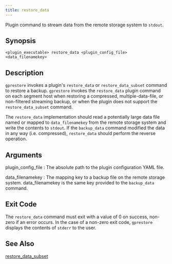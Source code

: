 ```yaml
---
title: restore_data 
---
```


Plugin command to stream data from the remote storage system to `stdout`.

## <a id="section2"></a>Synopsis 

```
<plugin_executable> restore_data <plugin_config_file> <data_filenamekey>
```

## <a id="section3"></a>Description 

`gprestore` invokes a plugin's `restore_data` or `restore_data_subset` command to restore a backup. `gprestore` invokes the `restore_data` plugin command on each segment host when restoring a compressed, multiple-data-file, or non-filtered streaming backup, or when the plugin does not support the `restore_data_subset` command.

The `restore_data` implementation should read a potentially large data file named or mapped to `data_filenamekey` from the remote storage system and write the contents to `stdout`. If the `backup_data` command modified the data in any way \(i.e. compressed\), `restore_data` should perform the reverse operation.

## <a id="section4"></a>Arguments 

plugin\_config\_file
:   The absolute path to the plugin configuration YAML file.

data\_filenamekey
:   The mapping key to a backup file on the remote storage system. data\_filenamekey is the same key provided to the `backup_data` command.

## <a id="section5"></a>Exit Code 

The `restore_data` command must exit with a value of 0 on success, non-zero if an error occurs. In the case of a non-zero exit code, `gprestore` displays the contents of `stderr` to the user.

## <a id="section6"></a>See Also 

[restore\_data\_subset](restore_data_subset.html)

